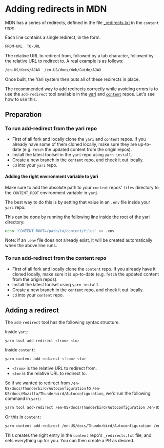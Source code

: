 # Adding redirects in MDN

MDN has a series of redirects, defined in the file
[\_redirects.txt](https://github.com/mdn/content/blob/main/files/en-us/_redirects.txt)
in the `content` repo.

Each line contains a single redirect, in the form:

```bash
FROM-URL  TO-URL
```

The relative URL to redirect from, followed by a tab character, followed by the
relative URL to redirect to. A real example is as follows:

```bash
/en-US/docs/AJAX  /en-US/docs/Web/Guide/AJAX
```

Once built, the Yari system then puts all of these redirects in place.

The recommended way to add redirects correctly while avoiding errors is to use
the `add-redirect` tool available in the [yari](https://github.com/mdn/yari)
and [`content`](https://github.com/mdn/content) repos. Let's see how to use this.

## Preparation

### To run add-redirect from the yari repo

- First of all fork and locally clone the `yari` and `content` repos. If you
  already have some of them cloned locally, make sure they are up-to-date
  (e.g. `fetch` the updated content from the origin repos).
- Install the latest toolset in the `yari` repo using `yarn install`.
- Create a new branch in the `content` repo, and check
  it out locally.
- `cd` into your `yari` repo.

#### Adding the right environment variable to yari

Make sure to add the absolute path to your `content` repos' `files` directory to
the `CONTENT_ROOT` environment variable in `yari`.

The best way to do this is by setting that value in an `.env` file inside your
`yari` repo.

This can be done by running the following line inside the root of the yari
directory:

```bash
echo 'CONTENT_ROOT=/path/to/content/files' >> .env
```

Note: If an `.env` file does not already exist, it will be created automatically
when the above line runs.

### To run add-redirect from the content repo

- First of all fork and locally clone the `content` repo. If you
  already have it cloned locally, make sure it is up-to-date
  (e.g. `fetch` the updated content from the origin repos).
- Install the latest toolset using `yarn install`.
- Create a new branch in the `content` repo, and check
  it out locally.
- `cd` into your `content` repo.

## Adding a redirect

The `add-redirect` tool has the following syntax structure.

Inside `yari`:

```bash
yarn tool add-redirect <from> <to>
```

Inside `content`:

```bash
yarn content add-redirect <from> <to>
```

- `<from>` is the relative URL to redirect from.
- `<to>` is the relative URL to redirect to.

So if we wanted to redirect from `/en-US/docs/Thunderbird/Autoconfiguration` to
`/en-US/docs/Mozilla/Thunderbird/Autoconfiguration`, we'd run the following
command in `yari`:

```bash
yarn tool add-redirect /en-US/docs/Thunderbird/Autoconfiguration /en-US/docs/Mozilla/Thunderbird/Autoconfiguration
```

Or this in `content`:

```bash
yarn content add-redirect /en-US/docs/Thunderbird/Autoconfiguration /en-US/docs/Mozilla/Thunderbird/Autoconfiguration
```

This creates the right entry in the `content` repo's `_redirects.txt` file, and
sets everything up for you. You can then create a PR as desired.
